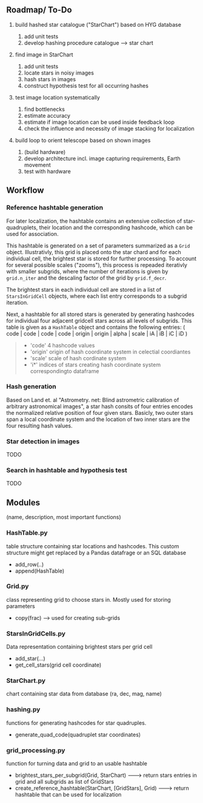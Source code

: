 ## Roadmap/ To-Do

1. build hashed star catalogue ("StarChart") based on HYG database
    1. add unit tests
    2. develop hashing procedure catalogue --> star chart

2. find image in StarChart
    1. add unit tests
    2. locate stars in noisy images
    3. hash stars in images
    4. construct hypothesis test for all occurring hashes

3. test image location systematically
    1. find bottlenecks
    2. estimate accuracy
    3. estimate if image location can be used inside feedback loop
    4. check the influence and necessity of image stacking for localization

4. build loop to orient telescope based on shown images
    1. (build hardware)
    2. develop architecture incl. image capturing requirements, Earth movement
    3. test with hardware





## Workflow

### Reference hashtable generation
For later localization, the hashtable contains an extensive collection of star-quadruplets, their location and the corresponding hashcode, which can be used for association. 

This hashtable is generated on a set of parameters summarized as a `Grid` object. Illustrativly, this grid is placed onto the star chard and for each individual cell, the brightest star is stored for further processing. To account for several possible scales ("zooms"), this process is repeaded iterativly with smaller subgrids, where the number of iterations is given by `grid.n_iter` and the descaling factor of the grid by `grid.f_decr`.

The brightest stars in each individual cell are stored in a list of `StarsInGridCell` objects, where each list entry corresponds to a subgrid iteration. 

Next, a hashtable for all stored stars is generated by generating hashcodes for individual four adjacent gridcell stars across all levels of subgrids. This table is given as a `HashTable` object and contains the following entries:
( code | code | code | code | origin | origin | alpha | scale | iA | iB | iC | iD )
>- 'code' 4 hashcode values
>- 'origin' origin of hash coordinate system in celectial coordiantes
>- 'scale'  scale of hash cordinate system
>- 'i*'     indices of stars creating hash coordinate system correspondingto dataframe

### Hash generation
Based on Land et. al "Astrometry. net: Blind astrometric calibration of arbitrary astronomical images", a star hash consits of four entries encodes the normalized relative position of four given stars. Basicly, two outer stars span a local coordinate system and the location of two inner stars are the four resulting hash values.


### Star detection in images
TODO

### Search in hashtable and hypothesis test
TODO




## Modules

(name, description, most important functions)

### HashTable.py
table structure containing star locations and hashcodes. This custom structure might get replaced
by a Pandas datafrage or an SQL database
- add_row(..)
- append(HashTable)

### Grid.py
class representing grid to choose stars in. Mostly used for storing parameters
- copy(frac) --> used for creating sub-grids

### StarsInGridCells.py
Data representation containing brightest stars per grid cell
- add_star(...)
- get_cell_stars(grid cell coordinate)

### StarChart.py
chart containing star data from database (ra, dec, mag, name)

### hashing.py
functions for generating hashcodes for star quadruples. 
- generate_quad_code(quadruplet star coordinates) 

### grid_processing.py
function for turning data and grid to an usable hashtable
- brightest_stars_per_subgrid(Grid, StarChart) ---> return stars entries in grid and all subgrids as list of GridStars
- create_reference_hashtable(StarChart, [GridStars], Grid) ---> return hashtable that can be used for localization


